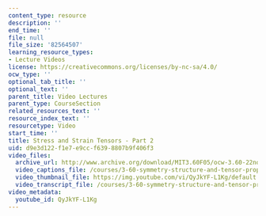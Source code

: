 ```yaml
---
content_type: resource
description: ''
end_time: ''
file: null
file_size: '82564507'
learning_resource_types:
- Lecture Videos
license: https://creativecommons.org/licenses/by-nc-sa/4.0/
ocw_type: ''
optional_tab_title: ''
optional_text: ''
parent_title: Video Lectures
parent_type: CourseSection
related_resources_text: ''
resource_index_text: ''
resourcetype: Video
start_time: ''
title: Stress and Strain Tensors - Part 2
uid: d9e3d122-f1e7-e9cc-f639-8807b9f406f3
video_files:
  archive_url: http://www.archive.org/download/MIT3.60F05/ocw-3.60-22nov2005-pt2-220k.mp4
  video_captions_file: /courses/3-60-symmetry-structure-and-tensor-properties-of-materials-fall-2005/12a5ede91d05546ebf86ca1290d60130_QyJkYF-L1Kg.vtt
  video_thumbnail_file: https://img.youtube.com/vi/QyJkYF-L1Kg/default.jpg
  video_transcript_file: /courses/3-60-symmetry-structure-and-tensor-properties-of-materials-fall-2005/b54c43d1e0a47e6020e8124c2048c646_QyJkYF-L1Kg.pdf
video_metadata:
  youtube_id: QyJkYF-L1Kg
---
```

